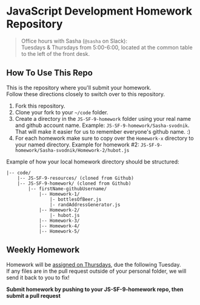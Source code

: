 JavaScript Development Homework Repository
==========================================

> Office hours with Sasha (`@sasha` on Slack):<br>
Tuesdays & Thursdays from 5:00-6:00, located at the common table to the left of the front desk.

How To Use This Repo
--------------------

This is the repository where you'll submit your homework.    
Follow these directions closely to switch over to this repository.

1. Fork this repository.
2. Clone your fork to your ```~/code``` folder.
3. Create a directory in the ```JS-SF-9-homework``` folder using your real name and github account name. Example: ```JS-SF-9-homework/Sasha-svodnik```. That will make it easier for us to remember everyone's github name. :)
4. For each homework make sure to copy over the `Homework-x` directory to your named directory. Example for homework #2: `JS-SF-9-homework/Sasha-svodnik/Homework-2/hubot.js`

Example of how your local homework directory should be structured:


    |-- code/
        |-- JS-SF-9-resources/ (cloned from Github)
        |-- JS-SF-9-homework/ (cloned from Github)
            |-- firstName-githubUsername/
                |-- Homework-1/
                    |- bottlesOfBeer.js
                    |- randAddressGenerator.js
                |-- Homework-2/
                    |- hubot.js
                |-- Homework-3/
                |-- Homework-4/
                |-- Homework-5/



Weekly Homework
---------------
Homework will be [assigned on Thursdays](https://svodnik.github.io/jsd9/pages/homework.html), due the following Tuesday.     
If any files are in the pull request outside of your personal folder, we will send it back to you to fix!

**Submit homework by pushing to your JS-SF-9-homework repo, then submit a pull request**



 <!-- |#       | Assignment | Class Topic | Due Date
 :------: | :--------- | :---------- | :-------
  1      | `99-bottles-of-beer` | 02-data-types      | Monday, September 18th
  2      | `fizzBuzz`, `temperatureConverter`, read about Hubot | 04-functions-scope | Monday, September 25th
  3      | `json` | 06-intro-to-DOM | Monday, October 2nd 
  4      | `madlibs` | 08-intro-to-jQuery | Monday, October 9th 
  5      | `jquery-ajax` | 10-ajax-api | Monday, October 16th 
  6      | `500px` | 12-advanced-apis | Monday, October 23rd
  7      | `Feedr` project | 13-feedr-lab | Monday, October 30th 
 | -     | No more homework! Focus on `Feedr` & your final project :) | - | - | -->


